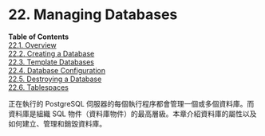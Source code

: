 # 22. Managing Databases

**Table of Contents**  
[22.1. Overview](22.1.-overview.md)  
[22.2. Creating a Database](22.2.-creating-a-database.md)  
[22.3. Template Databases](22.3.-template-databases.md)  
[22.4. Database Configuration](22.4.-database-configuration.md)  
[22.5. Destroying a Database](22.5.-destroying-a-database.md)  
[22.6. Tablespaces](22.6.-tablespaces.md)

正在執行的 PostgreSQL 伺服器的每個執行程序都會管理一個或多個資料庫。而資料庫是組織 SQL 物件（資料庫物件）的最高層級。本章介紹資料庫的屬性以及如何建立、管理和銷毀資料庫。

